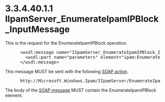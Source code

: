 <html dir="LTR" xmlns:mshelp="http://msdn.microsoft.com/mshelp" xmlns:ddue="http://ddue.schemas.microsoft.com/authoring/2003/5" xmlns:xlink="http://www.w3.org/1999/xlink" xmlns:tool="http://www.microsoft.com/tooltip">
 <body>
 <div id="header">
 <h1 class="heading">3.3.4.40.1.1 IIpamServer_EnumerateIpamIPBlock_InputMessage</h1>
 </div>
 <div id="mainSection">
 <div id="mainBody">
 <div id="allHistory" class="saveHistory"></div>
 <div id="sectionSection0" class="section" name="collapseableSection">
 

<p>This is the request for the EnumerateIpamIPBlock operation.</p>

<dl>
<dd>
<div><pre> &lt;wsdl:message name=&quot;IIpamServer_EnumerateIpamIPBlock_InputMessage&quot;&gt;
   &lt;wsdl:part name=&quot;parameters&quot; element=&quot;ipam:EnumerateIpamIPBlock&quot; /&gt;
 &lt;/wsdl:message&gt;    
</pre></div>
</dd></dl>

<p>This message MUST be sent with the following <a href="21b4a631-8f28-420f-822f-c5f879d5046e.md#gt_c1358651-96c1-4ce0-8e1f-b0b7a94145e3">SOAP action</a>.</p>

<dl>
<dd>
<div><pre> http://Microsoft.Windows.Ipam/IIpamServer/EnumerateIpamIPBlock
</pre></div>
</dd></dl>

<p>The body of the <a href="21b4a631-8f28-420f-822f-c5f879d5046e.md#gt_96185df3-4677-478c-b239-f72fcf514c59">SOAP message</a> MUST contain
the EnumerateIpamIPBlock element.</p>


 </div>
 </div>
 </div>
 </body>
</html>